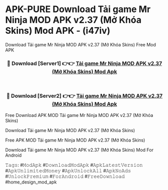# APK-PURE Download Tải game Mr Ninja MOD APK v2.37 (Mở Khóa Skins) Mod APK - (i47iv)
Download Tải game Mr Ninja MOD APK v2.37 (Mở Khóa Skins) Free Mod APK

<div align="center">
<h3>🔴 Download [Server1] 👉👉 <a href="https://apk-comot.site?title=Tải_game_Mr_Ninja_MOD_APK_v2.37_(Mở_Khóa_Skins)">Tải game Mr Ninja MOD APK v2.37 (Mở Khóa Skins) Mod Apk</a></h3><br>

<h3>🔴 Download [Server2] 👉👉 <a href="https://apk-comot.site?title=Tải_game_Mr_Ninja_MOD_APK_v2.37_(Mở_Khóa_Skins)">Tải game Mr Ninja MOD APK v2.37 (Mở Khóa Skins) Mod Apk</a></h3>
</div>


Free Download APK MOD Tải game Mr Ninja MOD APK v2.37 (Mở Khóa Skins)

Download Tải game Mr Ninja MOD APK v2.37 (Mở Khóa Skins) 

Free APK MOD Tải game Mr Ninja MOD APK v2.37 (Mở Khóa Skins) 

Download Tải game Mr Ninja MOD APK v2.37 (Mở Khóa Skins) Mod For Android

𝚃𝚊𝚐𝚜: #𝙼𝚘𝚍𝙰𝚙𝚔 #𝙳𝚘𝚠𝚗𝚕𝚘𝚊𝚍𝙼𝚘𝚍𝙰𝚙𝚔 #𝙰𝚙𝚔𝙻𝚊𝚝𝚎𝚜𝚝𝚅𝚎𝚛𝚜𝚒𝚘𝚗 #𝙰𝚙𝚔𝚄𝚗𝚕𝚒𝚖𝚒𝚝𝚎𝚍𝙼𝚘𝚗𝚎𝚢 #𝙰𝚙𝚔𝚄𝚗𝚕𝚘𝚌𝚔𝙰𝚕𝚕 #𝙰𝚙𝚔𝙽𝚘𝙰𝚍𝚜 #𝚄𝚗𝚕𝚘𝚌𝚔𝙿𝚛𝚎𝚖𝚒𝚞𝚖 #𝙵𝚘𝚛𝙰𝚗𝚍𝚛𝚘𝚒𝚍 #𝙵𝚛𝚎𝚎𝙳𝚘𝚠𝚗𝚕𝚘𝚊𝚍 #home_design_mod_apk